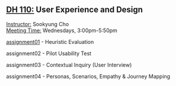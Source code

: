 ## <ins> DH 110:</ins> User Experience and Design <br>
<ins> Instructor:</ins> Sookyung Cho <br>
<ins> Meeting Time:</ins> Wednesdays, 3:00pm-5:50pm <br>


[assignment01](https://github.com/derekwang99/DH110-DEREKWANG/blob/main/assignment01/A01.md) - Heuristic Evaluation 

assignment02 - Pilot Usability Test   

assignment03 - Contextual Inquiry (User Interview)

assignment04 - Personas, Scenarios, Empathy & Journey Mapping
